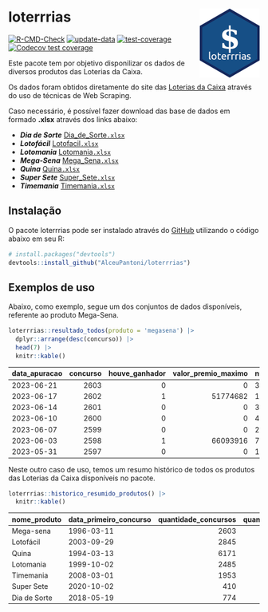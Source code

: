 
<!-- README.md is generated from README.Rmd. Please edit that file -->

# loterrrias <img src="man/figures/logo.png" align="right" height="139" />

<!-- badges: start -->

[![R-CMD-Check](https://github.com/AlceuPantoni/loterrrias/actions/workflows/R-CMD-check.yaml/badge.svg?branch=main)](https://github.com/AlceuPantoni/loterrrias/actions/workflows/R-CMD-check.yaml)
[![update-data](https://github.com/AlceuPantoni/loterrrias/actions/workflows/update-data.yaml/badge.svg)](https://github.com/AlceuPantoni/loterrrias/actions/workflows/update-data.yaml)
[![test-coverage](https://github.com/AlceuPantoni/loterrrias/actions/workflows/test-coverage.yaml/badge.svg?branch=main)](https://github.com/AlceuPantoni/loterrrias/actions/workflows/test-coverage.yaml)
[![Codecov test
coverage](https://codecov.io/gh/AlceuPantoni/loterrrias/branch/main/graph/badge.svg)](https://codecov.io/gh/AlceuPantoni/loterrrias?branch=main)
<!-- badges: end -->

Este pacote tem por objetivo disponilizar os dados de diversos produtos
das Loterias da Caixa.

Os dados foram obtidos diretamente do site das [Loterias da
Caixa](https://loterias.caixa.gov.br/Paginas/default.aspx) através do
uso de técnicas de Web Scraping.

Caso necessário, é possível fazer download das base de dados em formado
**.xlsx** através dos links abaixo:

  - ***Dia de Sorte***
    [Dia\_de\_Sorte`.xlsx`](https://raw.githubusercontent.com/AlceuPantoni/loterrrias/main/data-raw/resultados_diadesorte.xlsx)
  - ***Lotofácil***
    [Lotofacil`.xlsx`](https://raw.githubusercontent.com/AlceuPantoni/loterrrias/main/data-raw/resultados_lotofacil.xlsx)
  - ***Lotomania***
    [Lotomania`.xlsx`](https://raw.githubusercontent.com/AlceuPantoni/loterrrias/main/data-raw/resultados_lotomania.xlsx)
  - ***Mega-Sena***
    [Mega\_Sena`.xlsx`](https://raw.githubusercontent.com/AlceuPantoni/loterrrias/main/data-raw/resultados_megasena.xlsx)
  - ***Quina***
    [Quina`.xlsx`](https://raw.githubusercontent.com/AlceuPantoni/loterrrias/main/data-raw/resultados_quina.xlsx)
  - ***Super Sete***
    [Super\_Sete`.xlsx`](https://raw.githubusercontent.com/AlceuPantoni/loterrrias/main/data-raw/resultados_supersete.xlsx)
  - ***Timemania***
    [Timemania`.xlsx`](https://raw.githubusercontent.com/AlceuPantoni/loterrrias/main/data-raw/resultados_timemania.xlsx)

## Instalação

O pacote loterrrias pode ser instalado através do
[GitHub](https://github.com/) utilizando o código abaixo em seu R:

``` r
# install.packages("devtools")
devtools::install_github("AlceuPantoni/loterrrias")
```

## Exemplos de uso

Abaixo, como exemplo, segue um dos conjuntos de dados disponíveis,
referente ao produto Mega-Sena.

``` r
loterrrias::resultado_todos(produto = 'megasena') |> 
  dplyr::arrange(desc(concurso)) |> 
  head(7) |> 
  knitr::kable()
```

| data\_apuracao | concurso | houve\_ganhador | valor\_premio\_maximo | numeros\_sorteados | num\_1 | num\_2 | num\_3 | num\_4 | num\_5 | num\_6 |
| :------------- | -------: | --------------: | --------------------: | :----------------- | -----: | -----: | -----: | -----: | -----: | -----: |
| 2023-06-21     |     2603 |               0 |                     0 | 3;7;13;29;52;56    |      3 |      7 |     13 |     29 |     52 |     56 |
| 2023-06-17     |     2602 |               1 |              51774682 | 11;14;16;30;32;46  |     11 |     14 |     16 |     30 |     32 |     46 |
| 2023-06-14     |     2601 |               0 |                     0 | 3;8;34;40;44;55    |      3 |      8 |     34 |     40 |     44 |     55 |
| 2023-06-10     |     2600 |               0 |                     0 | 4;18;37;38;46;60   |      4 |     18 |     37 |     38 |     46 |     60 |
| 2023-06-07     |     2599 |               0 |                     0 | 23;28;34;43;47;60  |     23 |     28 |     34 |     43 |     47 |     60 |
| 2023-06-03     |     2598 |               1 |              66093916 | 7;14;24;53;58;60   |      7 |     14 |     24 |     53 |     58 |     60 |
| 2023-05-31     |     2597 |               0 |                     0 | 14;26;34;54;56;58  |     14 |     26 |     34 |     54 |     56 |     58 |

Neste outro caso de uso, temos um resumo histórico de todos os produtos
das Loterias da Caixa disponíveis no pacote.

``` r
loterrrias::historico_resumido_produtos() |> 
  knitr::kable()
```

| nome\_produto | data\_primeiro\_concurso | quantidade\_concursos | quantidade\_concursos\_com\_ganhador | percentual\_com\_ganhador | media\_premiacao | maior\_premio | menor\_premio | total\_dezenas\_sorteadas | numero\_mais\_sorteado | numero\_menos\_sorteado |
| :------------ | :----------------------- | --------------------: | -----------------------------------: | ------------------------: | ---------------: | ------------: | ------------: | ------------------------: | ---------------------: | ----------------------: |
| Mega-sena     | 1996-03-11               |                  2603 |                                  590 |                      0.23 |       23642311.5 |     289420865 |     348732.75 |                     15618 |                     10 |                      26 |
| Lotofácil     | 2003-09-29               |                  2845 |                                 2553 |                      0.90 |         908031.9 |       8252873 |      10712.22 |                     42675 |                     20 |                      16 |
| Quina         | 1994-03-13               |                  6171 |                                 2509 |                      0.41 |        3296868.3 |     579215957 |      14230.37 |                     30855 |                      4 |                      47 |
| Lotomania     | 1999-10-02               |                  2485 |                                  661 |                      0.27 |        2298905.6 |      37261930 |     109348.66 |                     49700 |                     47 |                      96 |
| Timemania     | 2008-03-01               |                  1953 |                                   72 |                      0.04 |       26323286.7 |     818652938 |     164711.44 |                     13671 |                     20 |                      53 |
| Super Sete    | 2020-10-02               |                   410 |                                   20 |                      0.05 |        3150135.9 |      10146164 |     124747.77 |                      2870 |                      9 |                       4 |
| Dia de Sorte  | 2018-05-19               |                   774 |                                  262 |                      0.34 |         781307.8 |       3770060 |      59101.35 |                      5418 |                     10 |                       1 |
